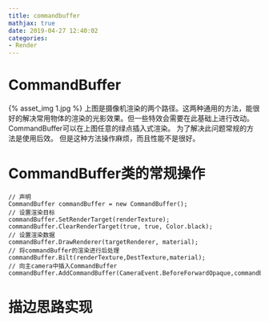 ```yaml
---
title: commandbuffer
mathjax: true
date: 2019-04-27 12:40:02
categories:
- Render
---
```

# CommandBuffer
{% asset_img 1.jpg %}
上图是摄像机渲染的两个路径。这两种通用的方法，能很好的解决常用物体的渲染的光影效果。但一些特效会需要在此基础上进行改动。
CommandBuffer可以在上图任意的绿点插入式渲染。
为了解决此问题常规的方法是使用后效。
但是这种方法操作麻烦，而且性能不是很好。
# CommandBuffer类的常规操作
```CSharp
// 声明
CommandBuffer commandBuffer = new CommandBuffer();
// 设置渲染目标
commandBuffer.SetRenderTarget(renderTexture);
commandBuffer.ClearRenderTarget(true, true, Color.black);
// 设置渲染数据
commandBuffer.DrawRenderer(targetRenderer, material);
// 将commandBuffer的渲染进行后处理
commandBuffer.Bilt(renderTexture,DestTexture,material);
// 向主camera中插入CommandBuffer
commandBuffer.AddCommandBuffer(CameraEvent.BeforeForwardOpaque,commandBuffer);
```
# 描边思路实现
